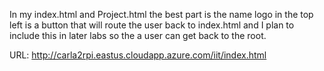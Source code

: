 In my index.html and Project.html the best part is the name
logo in the top left is a button that will route the user
back to index.html and I plan to include this in later labs
so the a user can get back to the root.

URL: http://carla2rpi.eastus.cloudapp.azure.com/iit/index.html
